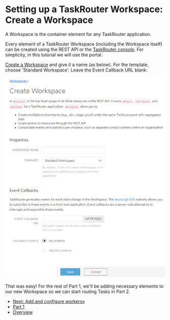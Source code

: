 # Setting up a TaskRouter Workspace: Create a Workspace

A Workspace is the container element for any TaskRouter application.

Every element of a TaskRouter Workspace (including the Workspace itself) can be created using the REST API or the [TaskRouter console](https://www.twilio.com/console/taskrouter/dashboard). For simplicity, in this tutorial we will use the portal.

[Create a Workspace](https://www.twilio.com/console/taskrouter/workspaces) and give it a name (as below). For the template, choose 'Standard Workspace'. Leave the Event Callback URL blank:

![create - workspace](./images/create_workspace.png)

That was easy! For the rest of Part 1, we'll be adding necessary elements to our new Workspace so we can start routing Tasks in Part 2.

- [Next: Add and configure workers»](workspace.md)
- [Part 1](part1.md)
- [Overview](../overview.md)
